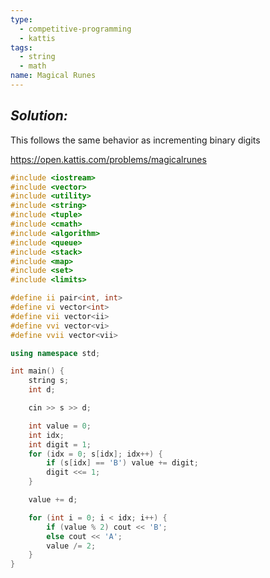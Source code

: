 ```yaml
---
type:
  - competitive-programming
  - kattis
tags:
  - string
  - math
name: Magical Runes
---
```

## _Solution:_
This follows the same behavior as incrementing binary digits

https://open.kattis.com/problems/magicalrunes
```cpp
#include <iostream>
#include <vector>
#include <utility>
#include <string>
#include <tuple>
#include <cmath>
#include <algorithm>
#include <queue>
#include <stack>
#include <map>
#include <set>
#include <limits>

#define ii pair<int, int>
#define vi vector<int>
#define vii vector<ii>
#define vvi vector<vi>
#define vvii vector<vii>

using namespace std;

int main() {
    string s;
    int d;

    cin >> s >> d;

    int value = 0;
    int idx;
    int digit = 1;
    for (idx = 0; s[idx]; idx++) {
        if (s[idx] == 'B') value += digit;
        digit <<= 1;
    }

    value += d;

    for (int i = 0; i < idx; i++) {
        if (value % 2) cout << 'B';
        else cout << 'A';
        value /= 2;
    }
}
```